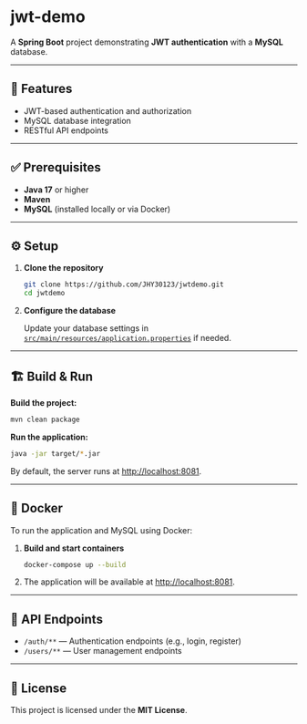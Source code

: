 # jwt-demo

A **Spring Boot** project demonstrating **JWT authentication** with a **MySQL** database.

---

## 🚀 Features

- JWT-based authentication and authorization
- MySQL database integration
- RESTful API endpoints

---

## ✅ Prerequisites

- **Java 17** or higher
- **Maven**
- **MySQL** (installed locally or via Docker)

---

## ⚙️ Setup

1. **Clone the repository**

   ```bash
   git clone https://github.com/JHY30123/jwtdemo.git
   cd jwtdemo
   ```

2. **Configure the database**

   Update your database settings in [`src/main/resources/application.properties`](src/main/resources/application.properties) if needed.

---

## 🏗️ Build & Run

**Build the project:**

```bash
mvn clean package
```

**Run the application:**

```bash
java -jar target/*.jar
```

By default, the server runs at [http://localhost:8081](http://localhost:8081).

---

## 🐳 Docker

To run the application and MySQL using Docker:

1. **Build and start containers**

   ```bash
   docker-compose up --build
   ```

2. The application will be available at [http://localhost:8081](http://localhost:8081).

---

## 📌 API Endpoints

- `/auth/**` — Authentication endpoints (e.g., login, register)
- `/users/**` — User management endpoints

---

## 📄 License

This project is licensed under the **MIT License**.
